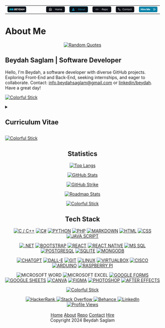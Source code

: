 <!-- HEADER MENU -->
<div align="center"><table><tr>
        <td><a href="https://github.com/beydah">
            <img src="https://raw.githubusercontent.com/beydah/asset/main/logo/beydah_colorful_white.png" align="left" alt="Beydah Logo">
        </a></td>
        <td style="width: 10%;"></td>
        <td><a href="https://github.com/beydah">
            <img src="https://raw.githubusercontent.com/beydah/asset/main/button/home_off.png" align="right" alt="Home Button">
        </a></td>
        <td><a href="https://github.com/beydah/beydah/blob/main/profile/about.md">
            <img src="https://raw.githubusercontent.com/beydah/asset/main/button/about_on.png" align="right"  alt="About Button">
        </a></td>
        <td><a href="https://github.com/beydah/beydah/blob/main/profile/repository.md">
            <img src="https://raw.githubusercontent.com/beydah/asset/main/button/repo_off.png" align="right"  alt="Repo Button">
        </a></td>
        <td><a href="https://github.com/beydah/beydah/blob/main/profile/contact.md">
            <img src="https://raw.githubusercontent.com/beydah/asset/main/button/contact_off.png" align="right" alt="Contact Button">
        </a></td>
        <td><a href="https://github.com/beydah/beydah/blob/main/profile/contact.md">
            <img src="https://raw.githubusercontent.com/beydah/asset/main/button/hire_focus.png" align="right" alt="Hire Button">
        </a></td>
</tr></table></div>

<h1>About Me</h1>
<div align = "center"><a href = "https://github.com/beydah/beydah/blob/main/profile/about.md">
        <img src = "https://quotes-github-readme.vercel.app/api?type=horizontal&theme=dark" alt = "Random Quotes">
</a></div>

<h2>Beydah Saglam | Software Developer</h2>

Hello, I'm Beydah, a software developer with diverse GitHub projects. Exploring Front-End and Back-End, seeking internships, and eager to collaborate. Contact: [info.beydahsaglam@gmail.com](mailto:info.beydahsaglam@gmail.com) or [linkedin/beydah](https://www.linkedin.com/in/beydah/). Have a great day!

<a href="https://github.com/beydah/beydah/blob/main/profile/about.md"><img src="https://i.imgur.com/waxVImv.png" alt="Colorful Stick"></a>

<details>
<summary><h2>Curriculum Vitae</h2></summary>   
<div align = "center"> <a href = "https://github.com/beydah/beydah/blob/main/profile/about.md">
        <img src = "https://github-profile-trophy.vercel.app/?username=beydah&theme=nord&no-frame=false&no-bg=true&margin-w=4" alt = "Trophies">
</a></div>

<h3>Experience</h3>
<details>  
<summary><h4>Business Development Manager - AIESEC</h4></summary>

_Jun 2023 - Aug 2023 (3 Months)_

**Managed data**, **oversaw processes**, and **communicated with customers**. Excelling in B2B lead conversion, I maintained transparency by reporting to the Team Leader.

_Skills: Corporate Communication · **Data Entry** · Data Management · Meeting Planning · **Marketing Strategy**_

</details>

<details>  
<summary><h4>Back-End Observation Intern - Fintorly</h4></summary>

_Nov 2022 - Apr 2023 (6 Months)_

I joined to enhance the **C#**, **.NET**, and **Back-End skills** I gained in university. Thanks to this internship and supportive teammates, I actively participated in projects, deepened my expertise, and honed my overall software development abilities.

_Skills: C# · .NET · **SQL** · **Git** · GitHub_

</details>

<h3>Projects</h3>  
<details>  
<summary><h4>Open Source University Database</h4></summary>

Open Source University Database Design project aims to develop a database solution for
**effectively managing student information**, course schedules, and academic data at universities.

[_Click For Repository_](https://github.com/beydah/UniversityDB-OpenSRC)

</details>

<details>  
<summary><h4>Open Source Hospital Database</h4></summary>

The Open Source Hospital Database Design project aims to create a database solution for **managing hospital operations** and storing **hospital data efficiently**

[_Click For Repository_](https://github.com/beydah/HospitalDB-OpenSRC)

</details>

<details>  
<summary><h4>Open Source Hotel Database</h4></summary>

The Open Source Hotel Database Design project aims to **efficiently manage hotel reservations**, **guest information**, and business data for hotel establishments.

[_Click For Repository_](https://github.com/beydah/HotelDB-OpenSRC)

</details>

<h3>Education</h3> 
<details>  
<summary><h4>Computer Programming - Istanbul Nisantasi University</h4></summary>

_Sep 2022 - Jun 2024_

During my Computer Programming education, I received comprehensive training, covering **programming fundamentals**, **network**, **database**, graphics, office apps, **visual programming**, **web and mobile development**, **OS**, **AI**, and **Python**. This diverse training expanded my expertise and, coupled with practical project experience, prepared me for real-world applications.

_Activities and Communities: 42 Echole Member · AIESEC Member · Google Developer Student Club · Software and Informatics Club_

</details>

<details>  
<summary><h4>Nurse Assistant - Gaziosmanpasa Health Vocational High School</h4></summary>

_Sep 2015 - Jun 2019_

My education started as a Nurse's goal but ended as a Nurse Assistant due to regulations. I hitchhiked across Turkey, becoming a Traveler. In high school, I cherished each moment, earning **achievement certificates**.

_Activities and Communities: Yesilay Student Club · Kizilay Student Club_

</details>

<h3>Certifications</h3>
<details>  
<summary><h4>Programming Fundamentals - Duke University</h4></summary>

"Duke University - Programming Fundamentals" course provided me with the opportunity to fill in the gaps in my foundation, allowing me to improve myself in **algorithmic design**, **problem generalization**, **algorithmic thinking**, and the **fundamentals of the C language**.

[_View Certificate_](https://coursera.org/share/5475b650f08e815bc9e2862d2f0fc1b6)

</details>

<details>  
<summary><h4>Structured Query Language - Hacker Rank</h4></summary>

My "Structured Query Language - Hacker Rank" certificate documents my proficiency in **database management** and **SQL queries**.
This certificate encompasses a series of SQL-based tasks that I successfully completed on the HackerRank platform.

[_View Certificate_](https://www.hackerrank.com/certificates/9fc20ff92432)

</details>

<details>  
<summary><h4>Digital Marketing - Google</h4></summary>

Google - Digital Marketing' is obtained to document my competence in acquiring fundamental knowledge and skills in the field of **digital marketing**.

[_View Certificate_](https://github.com/beydah/asset/blob/main/certificate/google_digital_marketing.pdf)

</details>

<h3>Download Full CV</h3>

You can download my updated CV from the following link:
[_Download Full Europass Global CV_](https://github.com/beydah/asset/raw/main/resume/beydahSaglam_europassCV_eng.pdf)

<div align="left"><a href="https://github.com/beydah/asset/raw/main/resume/beydahSaglam_europassCV_eng.pdf">
        <img src="https://raw.githubusercontent.com/beydah/asset/main/button/download_cv_focus.png" style="width: 15%;" alt="Download CV Button">
</a></div>
</details>

<a href="https://github.com/beydah/beydah/blob/main/profile/about.md"><img src="https://i.imgur.com/waxVImv.png" alt="Colorful Stick"></a>

<div align = "center">
<h2>Statistics</h2>

[![Top Langs](https://github-readme-stats.vercel.app/api/top-langs/?username=beydah&theme=dark&hide_border=false&include_all_commits=true&count_private=true&layout=compact)](https://github.com/beydah/beydah/blob/main/profile/about.md)

[![GitHub Stats](https://github-readme-stats.vercel.app/api?username=beydah&theme=dark&hide=contribs,prs)](https://github.com/beydah/beydah/blob/main/profile/about.md)

[![GitHub Strike](https://github-readme-streak-stats.herokuapp.com/?user=beydah&theme=dark&hide_border=false)](https://github.com/beydah/beydah/blob/main/profile/about.md)

[![Roadmap Stats](https://api.roadmap.sh/v1-badge/wide/64c14cb8fcdcf9c5d50ffab2?variant=dark&roadmaps=cpp%2Csql%2Cux-design%2Cprompt-engineering)](https://github.com/beydah/beydah/blob/main/profile/about.md)

<a href="https://github.com/beydah/beydah/blob/main/profile/about.md"><img src="https://i.imgur.com/waxVImv.png" alt="Colorful Stick"></a>

<h2>Tech Stack</h2>

[![C / C++](https://img.shields.io/badge/C/C++-%2300599C.svg?style=for-the-badge&logo=c%2B%2B&logoColor=white)](https://github.com/beydah/beydah/blob/main/profile/about.md)
[![C#](https://img.shields.io/badge/C%23-%23239120.svg?style=for-the-badge&logo=csharp&logoColor=white)](https://github.com/beydah/beydah/blob/main/profile/about.md)
[![PYTHON](https://img.shields.io/badge/PYTHON-3670A0?style=for-the-badge&logo=python&logoColor=ffdd54)](https://github.com/beydah/beydah/blob/main/profile/about.md)
[![PHP](https://img.shields.io/badge/PHP-%23777BB4.svg?style=for-the-badge&logo=php&logoColor=white)](https://github.com/beydah/beydah/blob/main/profile/about.md)
[![MARKDOWN](https://img.shields.io/badge/MARKDOWN-%23000000.svg?style=for-the-badge&logo=markdown&logoColor=white)](https://github.com/beydah/beydah/blob/main/profile/about.md)
[![HTML](https://img.shields.io/badge/HTML-%23E34F26.svg?style=for-the-badge&logo=html5&logoColor=white)](https://github.com/beydah/beydah/blob/main/profile/about.md)
[![CSS](https://img.shields.io/badge/CSS-%231572B6.svg?style=for-the-badge&logo=css3&logoColor=white)](https://github.com/beydah/beydah/blob/main/profile/about.md)
[![JAVA SCRIPT](https://img.shields.io/badge/JAVASCRIPT-%23E5A00D.svg?style=for-the-badge&logo=javascript&logoColor=white)](https://github.com/beydah/beydah/blob/main/profile/about.md)

[![.NET](https://img.shields.io/badge/.NET-5C2D91?style=for-the-badge&logo=.net&logoColor=white)](https://github.com/beydah/beydah/blob/main/profile/about.md)
[![BOOTSTRAP](https://img.shields.io/badge/BOOTSTRAP-%238511FA.svg?style=for-the-badge&logo=bootstrap&logoColor=white)](https://github.com/beydah/beydah/blob/main/profile/about.md)
[![REACT](https://img.shields.io/badge/REACT-%2320232a.svg?style=for-the-badge&logo=react&logoColor=%2361DAFB)](https://github.com/beydah/beydah/blob/main/profile/about.md)
[![REACT NATIVE](https://img.shields.io/badge/REACT%20NATIVE-%2320232a.svg?style=for-the-badge&logo=react&logoColor=%2361DAFB)](https://github.com/beydah/beydah/blob/main/profile/about.md)
[![MS SQL](https://img.shields.io/badge/MS%20SQL-CC2927?style=for-the-badge&logo=microsoft%20sql%20server&logoColor=white)](https://github.com/beydah/beydah/blob/main/profile/about.md)
[![POSTGRESQL](https://img.shields.io/badge/POSTGRESQL-%23316192.svg?style=for-the-badge&logo=postgresql&logoColor=white)](https://github.com/beydah/beydah/blob/main/profile/about.md)
[![SQLITE](https://img.shields.io/badge/SQLITE-%2307405e.svg?style=for-the-badge&logo=sqlite&logoColor=white)](https://github.com/beydah/beydah/blob/main/profile/about.md)
[![MONGODB](https://img.shields.io/badge/MONGODB-%234ea94b.svg?style=for-the-badge&logo=mongodb&logoColor=white)](https://github.com/beydah/beydah/blob/main/profile/about.md)

[![CHATGPT](https://img.shields.io/badge/CHAT%20GPT-74aa9c?style=for-the-badge&logo=openai&logoColor=white)](https://github.com/beydah/beydah/blob/main/profile/about.md)
[![DALL-E](https://img.shields.io/badge/DALL%20E-%23000000.svg?style=for-the-badge&logo=openai&logoColor=white)](https://github.com/beydah/beydah/blob/main/profile/about.md)
[![GIT](https://img.shields.io/badge/GIT-fc6d26?style=for-the-badge&logo=git&logoColor=white)](https://github.com/beydah/beydah/blob/main/profile/about.md)
[![LINUX](https://img.shields.io/badge/LINUX-FCC624?style=for-the-badge&logo=linux&logoColor=black)](https://github.com/beydah/beydah/blob/main/profile/about.md)
[![VIRTUALBOX](https://img.shields.io/badge/VIRTUALBOX-0F79AF?style=for-the-badge&logo=virtualbox&logoColor=white)](https://github.com/beydah/beydah/blob/main/profile/about.md)
[![CISCO](https://img.shields.io/badge/CISCO-%23049fd9.svg?style=for-the-badge&logo=cisco&logoColor=white)](https://github.com/beydah/beydah/blob/main/profile/about.md)
[![ARDUINO](https://img.shields.io/badge/ARDUINO-00979D?style=for-the-badge&logo=Arduino&logoColor=white)](https://github.com/beydah/beydah/blob/main/profile/about.md)
[![RASPBERRY PI](https://img.shields.io/badge/RASPBERRY%20PI-C51A4A?style=for-the-badge&logo=Raspberry-Pi)](https://github.com/beydah/beydah/blob/main/profile/about.md)

![MICROSOFT WORD](https://img.shields.io/badge/MS%20WORD-2B579A?style=for-the-badge&logo=microsoft-word&logoColor=white)
![MICROSOFT EXCEL](https://img.shields.io/badge/MS%20EXCEL-217346?style=for-the-badge&logo=microsoft-excel&logoColor=white)
[![GOOGLE FORMS](https://img.shields.io/badge/GOOGLE%20FORMS-%234285F4.svg?style=for-the-badge&logo=google-forms&logoColor=white)](https://github.com/beydah/beydah/blob/main/profile/about.md)
[![GOOGLE SHEETS](https://img.shields.io/badge/GOOGLE%20SHEETS-%234285F4.svg?style=for-the-badge&logo=google-sheets&logoColor=white)](https://github.com/beydah/beydah/blob/main/profile/about.md)
[![CANVA](https://img.shields.io/badge/CANVA-%2300C4CC.svg?style=for-the-badge&logo=Canva&logoColor=white)](https://github.com/beydah/beydah/blob/main/profile/about.md)
[![FIGMA](https://img.shields.io/badge/FIGMA-%23F24E1E.svg?style=for-the-badge&logo=figma&logoColor=white)](https://github.com/beydah/beydah/blob/main/profile/about.md)
[![PHOTOSHOP](https://img.shields.io/badge/PHOTOSHOP-%2331A8FF.svg?style=for-the-badge&logo=adobephotoshop&logoColor=white)](https://github.com/beydah/beydah/blob/main/profile/about.md)
[![AFTER EFFECTS](https://img.shields.io/badge/AFTER%20EFFECTS-9999FF.svg?style=for-the-badge&logo=Adobe%20After%20Effects&logoColor=white)](https://github.com/beydah/beydah/blob/main/profile/about.md)

<a href="https://github.com/beydah/beydah/blob/main/profile/about.md"><img src="https://i.imgur.com/waxVImv.png" alt="Colorful Stick"></a>

<!-- FOOTER MENU -->
<a href="https://www.hackerrank.com/beydah">
    <img src="https://img.shields.io/badge/-Hacker_Rank-00EA64?style=for-the-badge&logo=hackerrank&logoColor=white" alt="HackerRank">
</a>
<a href="https://stackoverflow.com/users/21352065/beydah">
    <img src="https://img.shields.io/badge/-Stack_Overflow-FE7A16?style=for-the-badge&logo=stack-overflow&logoColor=white" alt="Stack Overflow">
</a>
<a href="https://www.behance.com/beydah">
    <img src="https://img.shields.io/badge/Behance-1769ff?style=for-the-badge&logo=behance&logoColor=white" alt="Behance">
</a>
<a href="https://linkedin.com/in/beydah">
    <img src="https://img.shields.io/badge/LinkedIn-%230077B5.svg?style=for-the-badge&logo=linkedin&logoColor=white" alt="LinkedIn">
</a>
<br>
<a href="https://github.com/beydah/beydah/blob/main/profile/about.md">
    <img src="https://visitcount.itsvg.in/api?id=beydah&label=Profile%20Views&color=12&icon=5&pretty=false" alt="Profile Views">
</a>
<br><br>
<a href="https://github.com/beydah">Home</a>
<a href="https://github.com/beydah/beydah/blob/main/profile/about.md">About</a>
<a href="https://github.com/beydah/beydah/blob/main/profile/repository.md">Repo</a>
<a href="https://github.com/beydah/beydah/blob/main/profile/contact.md">Contact</a>
<a href="https://github.com/beydah/beydah/blob/main/profile/contact.md">Hire</a>
<br>
Copyright 2024 Beydah Saglam
</div>
